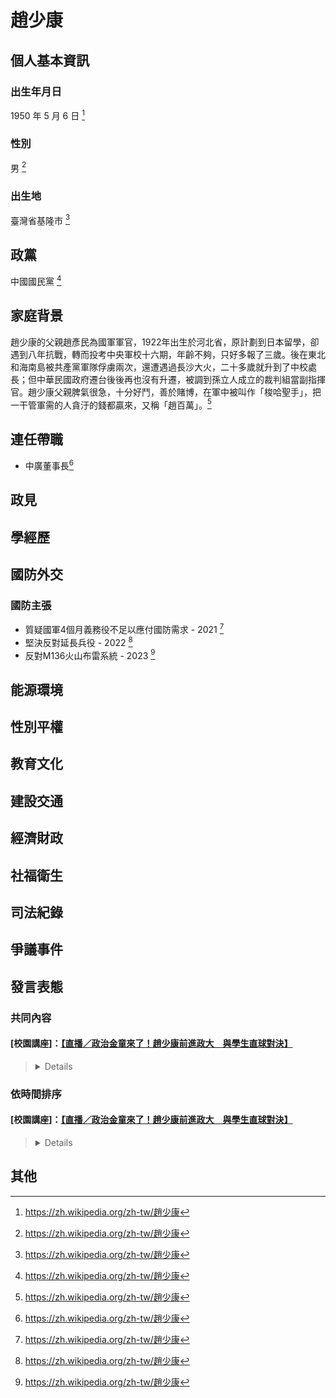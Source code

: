 # 趙少康

## 個人基本資訊

### 出生年月日 

1950 年 5 月 6 日 [^1]

### 性別

男 [^1]

### 出生地

臺灣省基隆市 [^1]

[^1]: https://zh.wikipedia.org/zh-tw/趙少康

## 政黨

中國國民黨 [^1]

[^1]: https://zh.wikipedia.org/zh-tw/%E8%B6%99%E5%B0%91%E5%BA%B7

## 家庭背景

趙少康的父親趙彥民為國軍軍官，1922年出生於河北省，原計劃到日本留學，卻遇到八年抗戰，轉而投考中央軍校十六期，年齡不夠，只好多報了三歲。後在東北和海南島被共產黨軍隊俘虜兩次，還遭遇過長沙大火，二十多歲就升到了中校處長；但中華民國政府遷台後後再也沒有升遷，被調到孫立人成立的裁判組當副指揮官。趙少康父親脾氣很急，十分好鬥，善於賭博，在軍中被叫作「梭哈聖手」，把一干管軍需的人貪汙的錢都贏來，又稱「趙百萬」。[^1]

[^1]: https://zh.wikipedia.org/zh-tw/%E8%B6%99%E5%B0%91%E5%BA%B7

## 連任帶職

- 中廣董事長[^1]

[^1]: https://tw.news.yahoo.com/你越逼我越不辭-回應政大生-趙少康-當選1年沒推內閣制就辭中廣董座-042200399.html

## 政見

## 學經歷

## 國防外交

### 國防主張

- 質疑國軍4個月義務役不足以應付國防需求 - 2021 [^1]
- 堅決反對延長兵役 - 2022 [^1]
- 反對M136火山布雷系統 - 2023 [^1]

[^1]: https://zh.wikipedia.org/zh-tw/趙少康

## 能源環境

## 性別平權

## 教育文化

## 建設交通

## 經濟財政

## 社福衛生

## 司法紀錄

## 爭議事件

## 發言表態

### 共同內容

#### [校園講座]：[【直播／政治金童來了！趙少康前進政大　與學生直球對決】](https://www.youtube.com/watch?v=ADFH0iuu7e4&t=202s)
> <details>
> <a href="https://www.youtube.com/watch?v=ADFH0iuu7e4&t=202s">3:22</a> 開頭</br>
> <a href="https://www.youtube.com/watch?v=ADFH0iuu7e4&t=3328s">55:28</a> Q&A
> </details>

### 依時間排序

#### [校園講座]：[【直播／政治金童來了！趙少康前進政大　與學生直球對決】](https://www.youtube.com/watch?v=ADFH0iuu7e4&t=202s)
> <details>
> <a href="https://www.youtube.com/watch?v=ADFH0iuu7e4&t=202s">3:22</a> 開頭</br>
> <a href="https://www.youtube.com/watch?v=ADFH0iuu7e4&t=3328s">55:28</a> Q&A
> </details>

## 其他
